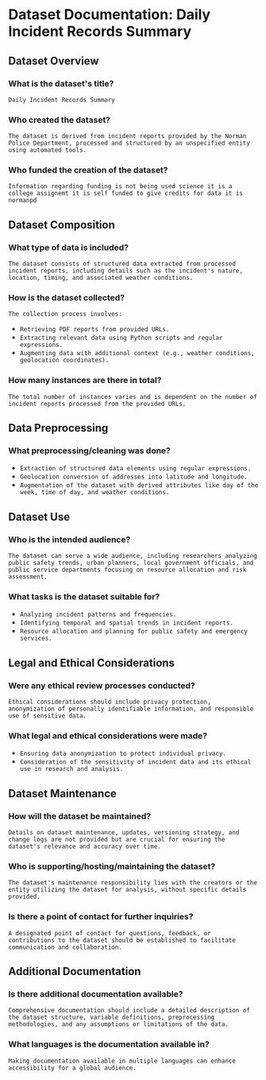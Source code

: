 # Dataset Documentation: Daily Incident Records Summary

## Dataset Overview

### What is the dataset's title?
`Daily Incident Records Summary`

### Who created the dataset? 
`The dataset is derived from incident reports provided by the Norman Police Department, processed and structured by an unspecified entity using automated tools.`

### Who funded the creation of the dataset?
`Information regarding funding is not being used science it is a college assignemt it is self funded to give credits for data it is normanpd `

## Dataset Composition

### What type of data is included?
`The dataset consists of structured data extracted from processed incident reports, including details such as the incident's nature, location, timing, and associated weather conditions.`

### How is the dataset collected?
`The collection process involves:`
- `Retrieving PDF reports from provided URLs.`
- `Extracting relevant data using Python scripts and regular expressions.`
- `Augmenting data with additional context (e.g., weather conditions, geolocation coordinates).`

### How many instances are there in total?
`The total number of instances varies and is dependent on the number of incident reports processed from the provided URLs.`

## Data Preprocessing

### What preprocessing/cleaning was done?
- `Extraction of structured data elements using regular expressions.`
- `Geolocation conversion of addresses into latitude and longitude.`
- `Augmentation of the dataset with derived attributes like day of the week, time of day, and weather conditions.`

## Dataset Use

### Who is the intended audience?
`The dataset can serve a wide audience, including researchers analyzing public safety trends, urban planners, local government officials, and public service departments focusing on resource allocation and risk assessment.`

### What tasks is the dataset suitable for?
- `Analyzing incident patterns and frequencies.`
- `Identifying temporal and spatial trends in incident reports.`
- `Resource allocation and planning for public safety and emergency services.`

## Legal and Ethical Considerations

### Were any ethical review processes conducted?
`Ethical considerations should include privacy protection, anonymization of personally identifiable information, and responsible use of sensitive data.`

### What legal and ethical considerations were made?
- `Ensuring data anonymization to protect individual privacy.`
- `Consideration of the sensitivity of incident data and its ethical use in research and analysis.`

## Dataset Maintenance

### How will the dataset be maintained?
`Details on dataset maintenance, updates, versioning strategy, and change logs are not provided but are crucial for ensuring the dataset's relevance and accuracy over time.`

### Who is supporting/hosting/maintaining the dataset?
`The dataset's maintenance responsibility lies with the creators or the entity utilizing the dataset for analysis, without specific details provided.`

### Is there a point of contact for further inquiries?
`A designated point of contact for questions, feedback, or contributions to the dataset should be established to facilitate communication and collaboration.`

## Additional Documentation

### Is there additional documentation available?
`Comprehensive documentation should include a detailed description of the dataset structure, variable definitions, preprocessing methodologies, and any assumptions or limitations of the data.`

### What languages is the documentation available in?
`Making documentation available in multiple languages can enhance accessibility for a global audience.`


